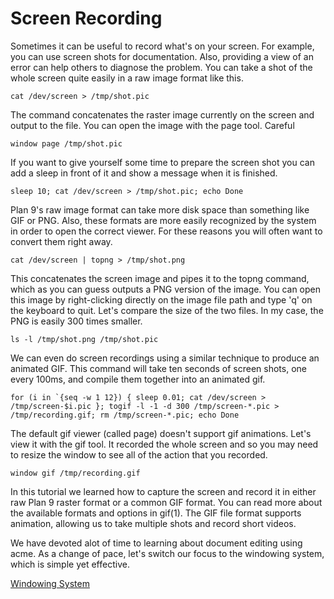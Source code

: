 Screen Recording
===

Sometimes it can be useful to record what's on your screen. For example, you can use screen shots for documentation. Also, providing a view of an error can help others to diagnose the problem. You can take a shot of the whole screen quite easily in a raw image format like this.

    cat /dev/screen > /tmp/shot.pic

The command concatenates the raster image currently on the screen and output to the file. You can open the image with the page tool. Careful 

    window page /tmp/shot.pic

If you want to give yourself some time to prepare the screen shot you can add a sleep in front of it and show a message when it is finished.

    sleep 10; cat /dev/screen > /tmp/shot.pic; echo Done

Plan 9's raw image format can take more disk space than something like GIF or PNG. Also, these formats are more easily recognized by the system in order to open the correct viewer. For these reasons you will often want to convert them right away.

    cat /dev/screen | topng > /tmp/shot.png

This concatenates the screen image and pipes it to the topng command, which as you can guess outputs a PNG version of the image. You can open this image by right-clicking directly on the image file path and type 'q' on the keyboard to quit. Let's compare the size of the two files. In my case, the PNG is easily 300 times smaller.

    ls -l /tmp/shot.png /tmp/shot.pic

We can even do screen recordings using a similar technique to produce an animated GIF. This command will take ten seconds of screen shots, one every 100ms, and compile them together into an animated gif.

    for (i in `{seq -w 1 12}) { sleep 0.01; cat /dev/screen > /tmp/screen-$i.pic }; togif -l -1 -d 300 /tmp/screen-*.pic > /tmp/recording.gif; rm /tmp/screen-*.pic; echo Done

The default gif viewer (called page) doesn't support gif animations. Let's view it with the gif tool. It recorded the whole screen and so you may need to resize the window to see all of the action that you recorded.

    window gif /tmp/recording.gif

In this tutorial we learned how to capture the screen and record it in either raw Plan 9 raster format or a common GIF format. You can read more about the available formats and options in gif(1). The GIF file format supports animation, allowing us to take multiple shots and record short videos.

We have devoted alot of time to learning about document editing using acme. As a change of pace, let's switch our focus to the windowing system, which is simple yet effective.

[Windowing System]( windows.md )
